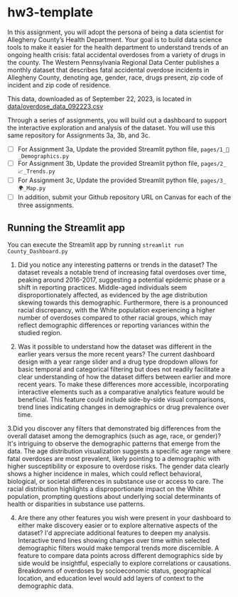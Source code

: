 # hw3-template

In this assignment, you will adopt the persona of being a data scientist for Allegheny County’s Health Department.  Your goal is to build data science tools to make it easier for the health department to understand trends of an ongoing health crisis:  fatal accidental overdoses from a variety of drugs in the county.  The Western Pennsylvania Regional Data Center publishes a monthly dataset that describes fatal accidental overdose incidents in Allegheny County, denoting age, gender, race, drugs present, zip code of incident and zip code of residence.

This data, downloaded as of September 22, 2023, is located in [data/overdose_data_092223.csv](data/overdose_data_092223.csv)

Through a series of assignments, you will build out a dashboard to support the interactive exploration and analysis of the dataset.  You will use this same repository for Assignments 3a, 3b, and 3c.  

- [ ] For Assignment 3a, Update the provided Streamlit python file, `pages/1_👥_Demographics.py`
- [ ] For Assignment 3b, Update the provided Streamlit python file, `pages/2_📈_Trends.py`
- [ ] For Assignment 3c, Update the provided Streamlit python file, `pages/3_🌍_Map.py`
- [ ] In addition, submit your Github repository URL on Canvas for each of the three assignments.

## Running the Streamlit app

You can execute the Streamlit app by running `streamlit run County_Dashboard.py`


1. Did you notice any interesting patterns or trends in the dataset?
   The dataset reveals a notable trend of increasing fatal overdoses over time, peaking around 2016-2017, suggesting a potential epidemic phase or a shift in reporting practices. Middle-aged individuals seem disproportionately affected, as evidenced by the age distribution skewing towards this demographic. Furthermore, there is a pronounced racial discrepancy, with the White population experiencing a higher number of overdoses compared to other racial groups, which may reflect demographic differences or reporting variances within the studied region.

2. Was it possible to understand how the dataset was different in the earlier years versus the more recent years?
   The current dashboard design with a year range slider and a drug type dropdown allows for basic temporal and categorical filtering but does not readily facilitate a clear understanding of how the dataset differs between earlier and more recent years. To make these differences more accessible, incorporating interactive elements such as a comparative analytics feature would be beneficial. This feature could include side-by-side visual comparisons, trend lines indicating changes in demographics or drug prevalence over time.
   
3.Did you discover any filters that demonstrated big differences from the overall dataset among the demographics (such as age, race, or gender)?
It's intriguing to observe the demographic patterns that emerge from the data. The age distribution visualization suggests a specific age range where fatal overdoses are most prevalent, likely pointing to a demographic with higher susceptibility or exposure to overdose risks. The gender data clearly shows a higher incidence in males, which could reflect behavioral, biological, or societal differences in substance use or access to care. The racial distribution highlights a disproportionate impact on the White population, prompting questions about underlying social determinants of health or disparities in substance use patterns.

4. Are there any other features you wish were present in your dashboard to either make discovery easier or to explore alternative aspects of the dataset?
I'd appreciate additional features to deepen my analysis. Interactive trend lines showing changes over time within selected demographic filters would make temporal trends more discernible. A feature to compare data points across different demographics side by side would be insightful, especially to explore correlations or causations. Breakdowns of overdoses by socioeconomic status, geographical location, and education level would add layers of context to the demographic data. 
   
